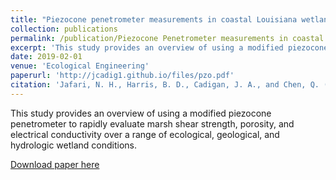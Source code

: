 ```yaml
---
title: "Piezocone penetrometer measurements in coastal Louisiana wetlands"
collection: publications
permalink: /publication/Piezocone Penetrometer measurements in coastal Louisiana wetlands
excerpt: 'This study provides an overview of using a modified piezocone penetrometer to rapidly evaluate marsh shear strength, porosity, and electrical conductivity over a range of ecological, geological, and hydrologic wetland conditions.'
date: 2019-02-01
venue: 'Ecological Engineering'
paperurl: 'http://jcadig1.github.io/files/pzo.pdf'
citation: 'Jafari, N. H., Harris, B. D., Cadigan, J. A., and Chen, Q. (2019). "Piezocone penetrometer measurements in coastal Louisiana wetlands." Ecological Engineering, 127, 338-347.'
---
```

This study provides an overview of using a modified piezocone penetrometer to rapidly evaluate marsh shear strength, porosity, and electrical conductivity over a range of ecological, geological, and hydrologic wetland conditions.

[Download paper here](http://jcadig1.github.io/files/pzo.pdf)
